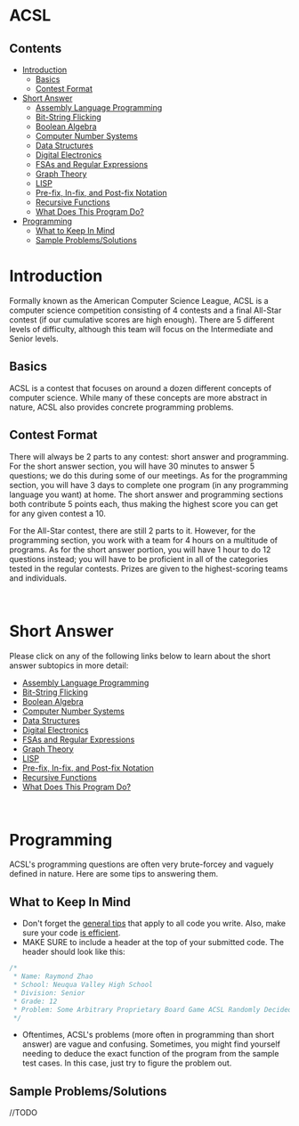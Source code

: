 # ACSL

## Contents
- [Introduction](#introduction)
  - [Basics](#basics)
  - [Contest Format](#contestformat)
- [Short Answer](#shortanswer)
  - [Assembly Language Programming](/resources/acsl/assembly)
  - [Bit-String Flicking](/resources/acsl/bitstringflicking)
  - [Boolean Algebra](/resources/acsl/booleanalgebra)
  - [Computer Number Systems](/resources/acsl/numbersystems)
  - [Data Structures](/resources/acsl/datastructures)
  - [Digital Electronics](/resources/acsl/digitalelectronics)
  - [FSAs and Regular Expressions](/resources/acsl/regex)
  - [Graph Theory](/resources/acsl/graphtheory)
  - [LISP](/resources/acsl/lisp)
  - [Pre-fix, In-fix, and Post-fix Notation](/resources/acsl/notation)
  - [Recursive Functions](/resources/acsl/recursion)
  - [What Does This Program Do?](/resources/acsl/wdtpd)
- [Programming](#programming)
  - [What to Keep In Mind](#whattokeepinmind)
  - [Sample Problems/Solutions](#sampleproblemssolutions)
  
# Introduction

Formally known as the American Computer Science League, ACSL is a computer science competition consisting of 4 contests and a final All-Star contest (if our cumulative scores are high enough). 
There are 5 different levels of difficulty, although this team will focus on the Intermediate and Senior levels.

## Basics

ACSL is a contest that focuses on around a dozen different concepts of computer science. 
While many of these concepts are more abstract in nature, ACSL also provides concrete programming problems.

## Contest Format

There will always be 2 parts to any contest: short answer and programming. For the short answer section, 
you will have 30 minutes to answer 5 questions; we do this during some of our meetings. As for the programming section, you will have 3 days to complete one program (in any programming language you want) at home. The short answer and programming sections both contribute 5 points each, thus making the highest score you can get for any given contest a 10.

For the All-Star contest, there are still 2 parts to it. However, for the programming section, you work with a team for 4 hours on a multitude of programs. As for the short answer portion, you will have 1 hour to do 12 questions instead; you will have to be proficient in all of the categories tested in the regular contests. Prizes are given to the highest-scoring teams and individuals.

<br>

# Short Answer

Please click on any of the following links below to learn about the short answer subtopics in more detail:
  
- [Assembly Language Programming](/resources/acsl/assembly)
- [Bit-String Flicking](/resources/acsl/bitstringflicking)
- [Boolean Algebra](/resources/acsl/booleanalgebra)
- [Computer Number Systems](/resources/acsl/numbersystems)
- [Data Structures](/resources/acsl/datastructures)
- [Digital Electronics](/resources/acsl/digitalelectronics)
- [FSAs and Regular Expressions](/resources/acsl/regex)
- [Graph Theory](/resources/acsl/graphtheory)
- [LISP](/resources/acsl/lisp)
- [Pre-fix, In-fix, and Post-fix Notation](/resources/acsl/notation)
- [Recursive Functions](/resources/acsl/recursion)
- [What Does This Program Do?](/resources/acsl/wdtpd)

<br>

# Programming

ACSL's programming questions are often very brute-forcey and vaguely defined in nature. Here are some tips
to answering them.

## What to Keep In Mind

- Don't forget the [general tips](/resources/tips) that apply to all code you write. Also, make sure your code [is efficient](/resources/efficiency).
- MAKE SURE to include a header at the top of your submitted code. The header should look like this:
```java
/*
 * Name: Raymond Zhao
 * School: Neuqua Valley High School
 * Division: Senior
 * Grade: 12
 * Problem: Some Arbitrary Proprietary Board Game ACSL Randomly Decided To Come Up With
 */
```
- Oftentimes, ACSL's problems (more often in programming than short answer) are vague and confusing. Sometimes, you might find yourself
needing to deduce the exact function of the program from the sample test cases. In this case, just try to figure the problem out.

## Sample Problems/Solutions

//TODO
